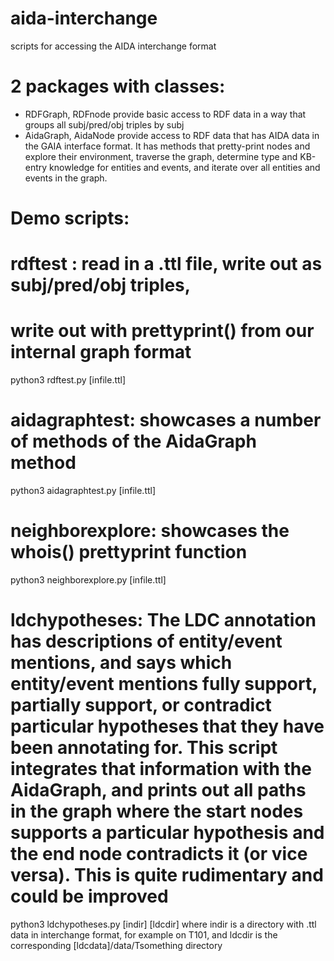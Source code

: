 # aida-interchange
scripts for accessing the AIDA interchange format

# 2 packages with classes:
* RDFGraph, RDFnode provide basic access to RDF data in a way that groups all subj/pred/obj triples by subj
* AidaGraph, AidaNode provide access to RDF data that has AIDA data in the GAIA interface format. It has methods that pretty-print nodes and explore their environment, traverse the graph, determine type and KB-entry knowledge for entities and events, and iterate over all entities and events in the graph.

# Demo scripts:

# rdftest : read in a .ttl file, write out as subj/pred/obj triples, 
# write out with prettyprint() from our internal graph format
python3 rdftest.py [infile.ttl] 

# aidagraphtest: showcases a number of methods of the AidaGraph method
python3 aidagraphtest.py [infile.ttl]

# neighborexplore: showcases the whois() prettyprint function
python3 neighborexplore.py [infile.ttl]

# ldchypotheses: The LDC annotation has descriptions of entity/event mentions, and says which entity/event mentions fully support, partially support, or contradict particular hypotheses that they have been annotating for. This script integrates that information with the AidaGraph, and prints out all paths in the graph where the start nodes supports a particular hypothesis and the end node contradicts it (or vice versa). This is quite rudimentary and could be improved
python3 ldchypotheses.py [indir] [ldcdir]
where indir is a directory with .ttl data in interchange format, for example on T101, and ldcdir is the corresponding [ldcdata]/data/Tsomething directory
